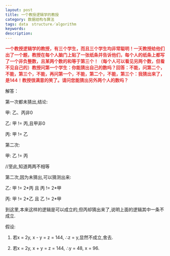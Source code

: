 ```yaml
---
layout: post
title: 一个教授逻辑学的教授
category: 数据结构与算法
tags: data　structure／algorithm
keywords: 
description: 
---
```


 

**<span
style="color:#e53333;">一个教授逻辑学的教授，有三个学生，而且三个学生均非常聪明！一天教授给他们出了一个题，教授在每个人脑门上贴了一张纸条并告诉他们，每个人的纸条上都写了一个非负整数，且某两个数的和等于第三个！（每个人可以看见另两个数，但看不见自己的）教授问第一个学生：你能猜出自己的数吗？回答：不能，问第二个，不能，第三个，不能，再问第一个，不能，第二个，不能，第三个：我猜出来了，是144！教授很满意的笑了。请问您能猜出另外两个人的数吗？</span>**

 

解答：

第一次都未猜出,结论:

甲: 乙、丙非0

乙: 甲 != 丙,且甲非0

丙: 甲 != 乙

第二次:

甲: 乙 != 丙

//至此,知道两两不相等

第二次,因为未猜出,可以猜测出来:

乙: 甲 != 2\*丙 且 丙 != 2\*甲

丙: 甲 != 2\*乙 且 乙 != 2\*甲

到这里,本来这样的逻辑是可以成立的,但丙却猜出来了,说明上面的逻辑其中一条不成立.

假设:

1. 若x = 2y, x - y = z = 144, ∴z = y,显然不成立,舍去.

2. 若x = 2y, x + y = z = 144, ∴y = 48, x = 96.









